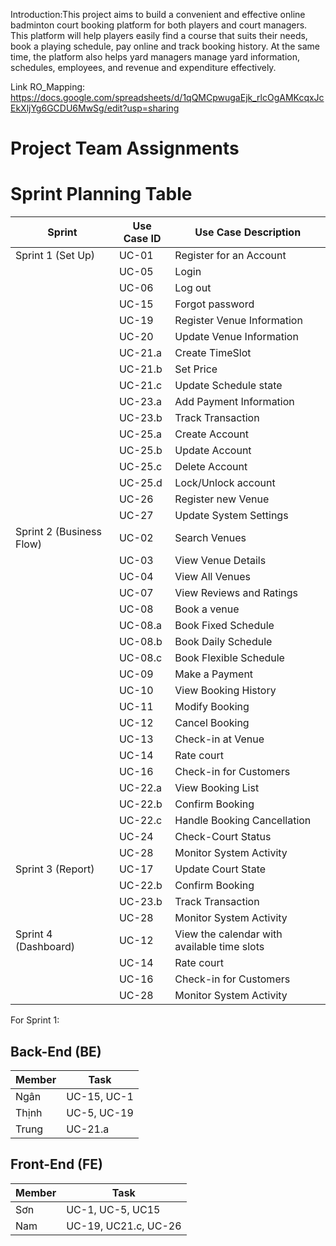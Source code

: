 Introduction:This project aims to build a convenient and effective online badminton court booking platform for both players and court managers. This platform will help players easily find a course that suits their needs, book a playing schedule, pay online and track booking history. At the same time, the platform also helps yard managers manage yard information, schedules, employees, and revenue and expenditure effectively.

Link RO_Mapping: https://docs.google.com/spreadsheets/d/1qQMCpwugaEjk_rlcOgAMKcqxJcEkXljYg6GCDU6MwSg/edit?usp=sharing

# Project Team Assignments


# Sprint Planning Table

| Sprint  | Use Case ID     | Use Case Description             |
|---------|-----------------|----------------------------------|
| Sprint 1 (Set Up) | UC-01          | Register for an Account          |
|         | UC-05          | Login                            |
|         | UC-06          | Log out                          |
|         | UC-15          | Forgot password                  |
|         | UC-19          | Register Venue Information       |
|         | UC-20          | Update Venue Information         |
|         | UC-21.a        | Create TimeSlot                  |
|         | UC-21.b        | Set Price                        |
|         | UC-21.c        | Update Schedule state            |
|         | UC-23.a        | Add Payment Information          |
|         | UC-23.b        | Track Transaction                |
|         | UC-25.a        | Create Account                   |
|         | UC-25.b        | Update Account                   |
|         | UC-25.c        | Delete Account                   |
|         | UC-25.d        | Lock/Unlock account              |
|         | UC-26          | Register new Venue               |
|         | UC-27          | Update System Settings           |
| Sprint 2 (Business Flow) | UC-02          | Search Venues                    |
|         | UC-03          | View Venue Details               |
|         | UC-04          | View All Venues                  |
|         | UC-07          | View Reviews and Ratings         |
|         | UC-08          | Book a venue                     |
|         | UC-08.a        | Book Fixed Schedule              |
|         | UC-08.b        | Book Daily Schedule              |
|         | UC-08.c        | Book Flexible Schedule           |
|         | UC-09          | Make a Payment                   |
|         | UC-10          | View Booking History             |
|         | UC-11          | Modify Booking                   |
|         | UC-12          | Cancel Booking                   |
|         | UC-13          | Check-in at Venue                |
|         | UC-14          | Rate court                       |
|         | UC-16          | Check-in for Customers           |
|         | UC-22.a        | View Booking List                |
|         | UC-22.b        | Confirm Booking                  |
|         | UC-22.c        | Handle Booking Cancellation      |
|         | UC-24          | Check-Court Status               |
|         | UC-28          | Monitor System Activity          |
| Sprint 3 (Report) | UC-17          | Update Court State               |
|         | UC-22.b        | Confirm Booking                  |
|         | UC-23.b        | Track Transaction                |
|         | UC-28          | Monitor System Activity          |
| Sprint 4 (Dashboard) | UC-12          | View the calendar with available time slots  |
|         | UC-14          | Rate court                       |
|         | UC-16          | Check-in for Customers           |
|         | UC-28          | Monitor System Activity          |

For Sprint 1:
## Back-End (BE)

| Member | Task |
|------------|----------|
| Ngân       | UC-15, UC-1|
| Thịnh      | UC-5, UC-19|
| Trung      |  UC-21.a|

## Front-End (FE)

| Member | Task |
|------------|----------|
| Sơn        | UC-1, UC-5, UC15|
| Nam        | UC-19, UC21.c, UC-26|

